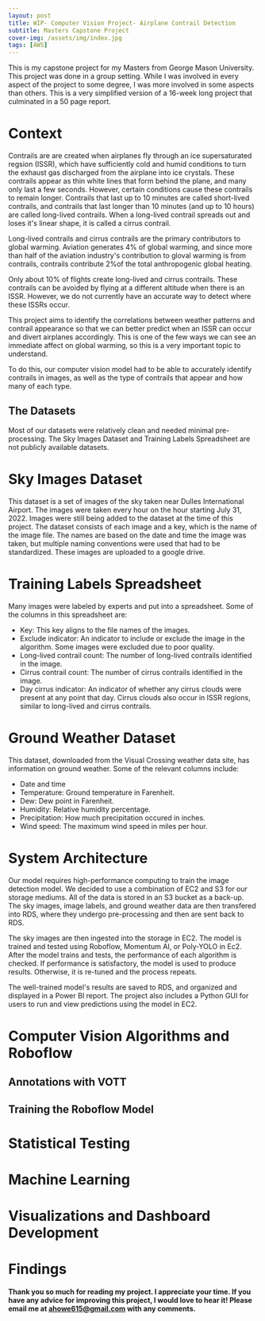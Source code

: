 ```yaml
---
layout: post
title: WIP- Computer Vision Project- Airplane Contrail Detection
subtitle: Masters Capstone Project
cover-img: /assets/img/index.jpg
tags: [AWS]
---
```


This is my capstone project for my Masters from George Mason University. This project was done in a group setting. While I was involved in every aspect of the project to some degree, I was more involved in some aspects than others. This is a very simplified version of a 16-week long project that culminated in a 50 page report. 

# Context
Contrails are are created when airplanes fly through an ice supersaturated regsion (ISSR), which have sufficiently cold and humid conditions to turn the exhaust gas discharged from the airplane into ice crystals. These contrails appear as thin white lines that form behind the plane, and many only last a few seconds. However, certain conditions cause these contrails to remain longer. Contrails that last up to 10 minutes are called short-lived contrails, and contrails that last longer than 10 minutes (and up to 10 hours) are called long-lived contrails. When a long-lived contrail spreads out and loses it's linear shape, it is called a cirrus contrail. 

Long-lived contrails and cirrus contrails are the primary contributors to global warming. Aviation generates 4% of global warming, and since more than half of the aviation industry's contribution to gloval warming is from contrails, contrails contribute 2%of the total anthropogenic global heating.

Only about 10% of flights create long-lived and cirrus contrails. These contrails can be avoided by flying at a different altitude when there is an ISSR. However, we do not currently have an accurate way to detect where these ISSRs occur. 

This project aims to identify the correlations between weather patterns and contrail appearance so that we can better predict when an ISSR can occur and divert airplanes accordingly. This is one of the few ways we can see an immediate affect on global warming, so this is a very important topic to understand.

To do this, our computer vision model had to be able to accurately identify contrails in images, as well as the type of contrails that appear and how many of each type.

## The Datasets

Most of our datasets were relatively clean and needed minimal pre-processing. The Sky Images Dataset and Training Labels Spreadsheet are not publicly available datasets.

# Sky Images Dataset
This dataset is a set of images of the sky taken near Dulles International Airport. The images were taken every hour on the hour starting July 31, 2022. Images were still being added to the dataset at the time of this project.
The dataset consists of each image and a key, which is the name of the image file. The names are based on the date and time the image was taken, but multiple naming conventions were used that had to be standardized. These images are uploaded to a google drive.

# Training Labels Spreadsheet
Many images were labeled by experts and put into a spreadsheet. Some of the columns in this spreadsheet are:
- Key: This key aligns to the file names of the images.
- Exclude indicator: An indicator to include or exclude the image in the algorithm. Some images were excluded due to poor quality.
- Long-lived contrail count: The number of long-lived contrails identified in the image.
- Cirrus contrail count: The number of cirrus contrails identified in the image. 
- Day cirrus indicator: An indicator of whether any cirrus clouds were present at any point that day. Cirrus clouds also occur in ISSR regions, similar to long-lived and cirrus contrails.

# Ground Weather Dataset
This dataset, downloaded from the Visual Crossing weather data site, has information on ground weather. Some of the relevant columns include:
- Date and time
- Temperature: Ground temperature in Farenheit. 
- Dew: Dew point in Farenheit. 
- Humidity: Relative humidity percentage. 
- Precipitation: How much precipitation occured in inches. 
- Wind speed: The maximum wind speed in miles per hour. 



# System Architecture


Our model requires high-performance computing to train the image detection model. We decided to use a combination of EC2 and S3 for our storage mediums. All of the data is stored in an S3 bucket as a back-up. The sky images, image labels, and ground weather data are then transfered into RDS, where they undergo pre-processing and then are sent back to RDS.

The sky images are then ingested into the storage in EC2. The model is trained and tested using Roboflow, Momentum AI, or Poly-YOLO in Ec2. After the model trains and tests, the performance of each algorithm is checked. If performance is satisfactory, the model is used to produce results. Otherwise, it is re-tuned and the process repeats.

The well-trained model's results are saved to RDS, and organized and displayed in a Power BI report. The project also includes a Python GUI for users to run and view predictions using the model in EC2. 


# Computer Vision Algorithms and Roboflow
## Annotations with VOTT
## Training the Roboflow Model

# Statistical Testing

# Machine Learning

# Visualizations and Dashboard Development

# Findings


#### Thank you so much for reading my project. I appreciate your time. If you have any advice for improving this project, I would love to hear it! Please email me at ahowe615@gmail.com with any comments.
